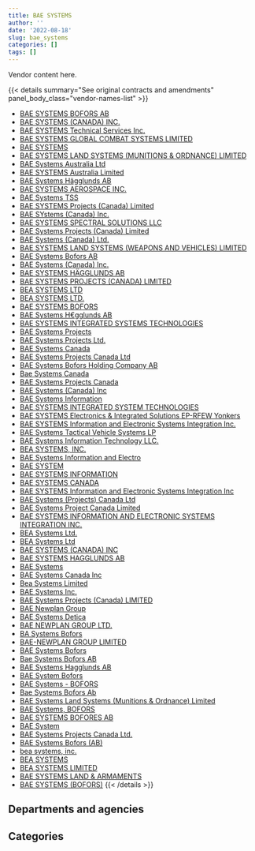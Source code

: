 ```yaml
---
title: BAE SYSTEMS
author: ''
date: '2022-08-18'
slug: bae_systems
categories: []
tags: []
---
```


<script src="/rmarkdown-libs/htmlwidgets/htmlwidgets.js"></script>
<link href="/rmarkdown-libs/datatables-css/datatables-crosstalk.css" rel="stylesheet" />
<script src="/rmarkdown-libs/datatables-binding/datatables.js"></script>
<script src="/rmarkdown-libs/jquery/jquery-3.6.0.min.js"></script>
<link href="/rmarkdown-libs/dt-core-bootstrap/css/dataTables.bootstrap.min.css" rel="stylesheet" />
<link href="/rmarkdown-libs/dt-core-bootstrap/css/dataTables.bootstrap.extra.css" rel="stylesheet" />
<script src="/rmarkdown-libs/dt-core-bootstrap/js/jquery.dataTables.min.js"></script>
<script src="/rmarkdown-libs/dt-core-bootstrap/js/dataTables.bootstrap.min.js"></script>
<link href="/rmarkdown-libs/crosstalk/css/crosstalk.min.css" rel="stylesheet" />
<script src="/rmarkdown-libs/crosstalk/js/crosstalk.min.js"></script>
<script src="/rmarkdown-libs/htmlwidgets/htmlwidgets.js"></script>
<link href="/rmarkdown-libs/datatables-css/datatables-crosstalk.css" rel="stylesheet" />
<script src="/rmarkdown-libs/datatables-binding/datatables.js"></script>
<script src="/rmarkdown-libs/jquery/jquery-3.6.0.min.js"></script>
<link href="/rmarkdown-libs/dt-core-bootstrap/css/dataTables.bootstrap.min.css" rel="stylesheet" />
<link href="/rmarkdown-libs/dt-core-bootstrap/css/dataTables.bootstrap.extra.css" rel="stylesheet" />
<script src="/rmarkdown-libs/dt-core-bootstrap/js/jquery.dataTables.min.js"></script>
<script src="/rmarkdown-libs/dt-core-bootstrap/js/dataTables.bootstrap.min.js"></script>
<link href="/rmarkdown-libs/crosstalk/css/crosstalk.min.css" rel="stylesheet" />
<script src="/rmarkdown-libs/crosstalk/js/crosstalk.min.js"></script>

Vendor content here.

{{< details summary="See original contracts and amendments" panel_body_class="vendor-names-list" >}}
- [BAE SYSTEMS BOFORS AB](https://search.open.canada.ca/en/ct/?sort=contract_value_f%20desc&page=1&search_text=%22BAE%20SYSTEMS%20BOFORS%20AB%22)
- [BAE SYSTEMS (CANADA) INC.](https://search.open.canada.ca/en/ct/?sort=contract_value_f%20desc&page=1&search_text=%22BAE%20SYSTEMS%20%28CANADA%29%20INC.%22)
- [BAE SYSTEMS Technical Services Inc.](https://search.open.canada.ca/en/ct/?sort=contract_value_f%20desc&page=1&search_text=%22BAE%20SYSTEMS%20Technical%20Services%20Inc.%22)
- [BAE SYSTEMS GLOBAL COMBAT SYSTEMS LIMITED](https://search.open.canada.ca/en/ct/?sort=contract_value_f%20desc&page=1&search_text=%22BAE%20SYSTEMS%20GLOBAL%20COMBAT%20SYSTEMS%20LIMITED%22)
- [BAE SYSTEMS](https://search.open.canada.ca/en/ct/?sort=contract_value_f%20desc&page=1&search_text=%22BAE%20SYSTEMS%22)
- [BAE SYSTEMS LAND SYSTEMS (MUNITIONS & ORDNANCE) LIMITED](https://search.open.canada.ca/en/ct/?sort=contract_value_f%20desc&page=1&search_text=%22BAE%20SYSTEMS%20LAND%20SYSTEMS%20%28MUNITIONS%20%26%20ORDNANCE%29%20LIMITED%22)
- [BAE Systems Australia Ltd](https://search.open.canada.ca/en/ct/?sort=contract_value_f%20desc&page=1&search_text=%22BAE%20Systems%20Australia%20Ltd%22)
- [BAE SYSTEMS Australia Limited](https://search.open.canada.ca/en/ct/?sort=contract_value_f%20desc&page=1&search_text=%22BAE%20SYSTEMS%20Australia%20Limited%22)
- [BAE Systems Hägglunds AB](https://search.open.canada.ca/en/ct/?sort=contract_value_f%20desc&page=1&search_text=%22BAE%20Systems%20H%c3%a4gglunds%20AB%22)
- [BAE SYSTEMS AEROSPACE INC.](https://search.open.canada.ca/en/ct/?sort=contract_value_f%20desc&page=1&search_text=%22BAE%20SYSTEMS%20AEROSPACE%20INC.%22)
- [BAE Systems TSS](https://search.open.canada.ca/en/ct/?sort=contract_value_f%20desc&page=1&search_text=%22BAE%20Systems%20TSS%22)
- [BAE SYSTEMS Projects (Canada) Limited](https://search.open.canada.ca/en/ct/?sort=contract_value_f%20desc&page=1&search_text=%22BAE%20SYSTEMS%20Projects%20%28Canada%29%20Limited%22)
- [BAE SYstems (Canada) Inc.](https://search.open.canada.ca/en/ct/?sort=contract_value_f%20desc&page=1&search_text=%22BAE%20SYstems%20%28Canada%29%20Inc.%22)
- [BAE SYSTEMS SPECTRAL SOLUTIONS LLC](https://search.open.canada.ca/en/ct/?sort=contract_value_f%20desc&page=1&search_text=%22BAE%20SYSTEMS%20SPECTRAL%20SOLUTIONS%20LLC%22)
- [BAE Systems Projects (Canada) Limited](https://search.open.canada.ca/en/ct/?sort=contract_value_f%20desc&page=1&search_text=%22BAE%20Systems%20Projects%20%28Canada%29%20Limited%22)
- [BAE Systems (Canada) Ltd.](https://search.open.canada.ca/en/ct/?sort=contract_value_f%20desc&page=1&search_text=%22BAE%20Systems%20%28Canada%29%20Ltd.%22)
- [BAE SYSTEMS LAND SYSTEMS (WEAPONS AND VEHICLES) LIMITED](https://search.open.canada.ca/en/ct/?sort=contract_value_f%20desc&page=1&search_text=%22BAE%20SYSTEMS%20LAND%20SYSTEMS%20%28WEAPONS%20AND%20VEHICLES%29%20LIMITED%22)
- [BAE Systems Bofors AB](https://search.open.canada.ca/en/ct/?sort=contract_value_f%20desc&page=1&search_text=%22BAE%20Systems%20Bofors%20AB%22)
- [BAE Systems (Canada) Inc.](https://search.open.canada.ca/en/ct/?sort=contract_value_f%20desc&page=1&search_text=%22BAE%20Systems%20%28Canada%29%20Inc.%22)
- [BAE SYSTEMS HÄGGLUNDS AB](https://search.open.canada.ca/en/ct/?sort=contract_value_f%20desc&page=1&search_text=%22BAE%20SYSTEMS%20H%c3%84GGLUNDS%20AB%22)
- [BAE SYSTEMS PROJECTS (CANADA) LIMITED](https://search.open.canada.ca/en/ct/?sort=contract_value_f%20desc&page=1&search_text=%22BAE%20SYSTEMS%20PROJECTS%20%28CANADA%29%20LIMITED%22)
- [BEA SYSTEMS LTD](https://search.open.canada.ca/en/ct/?sort=contract_value_f%20desc&page=1&search_text=%22BEA%20SYSTEMS%20LTD%22)
- [BEA SYSTEMS LTD.](https://search.open.canada.ca/en/ct/?sort=contract_value_f%20desc&page=1&search_text=%22BEA%20SYSTEMS%20LTD.%22)
- [BAE SYSTEMS BOFORS](https://search.open.canada.ca/en/ct/?sort=contract_value_f%20desc&page=1&search_text=%22BAE%20SYSTEMS%20BOFORS%22)
- [BAE Systems H€gglunds AB](https://search.open.canada.ca/en/ct/?sort=contract_value_f%20desc&page=1&search_text=%22BAE%20Systems%20H%e2%82%acgglunds%20AB%22)
- [BAE SYSTEMS INTEGRATED SYSTEMS TECHNOLOGIES](https://search.open.canada.ca/en/ct/?sort=contract_value_f%20desc&page=1&search_text=%22BAE%20SYSTEMS%20INTEGRATED%20SYSTEMS%20TECHNOLOGIES%22)
- [BAE Systems Projects](https://search.open.canada.ca/en/ct/?sort=contract_value_f%20desc&page=1&search_text=%22BAE%20Systems%20Projects%22)
- [BAE Systems Projects Ltd.](https://search.open.canada.ca/en/ct/?sort=contract_value_f%20desc&page=1&search_text=%22BAE%20Systems%20Projects%20Ltd.%22)
- [BAE Systems Canada](https://search.open.canada.ca/en/ct/?sort=contract_value_f%20desc&page=1&search_text=%22BAE%20Systems%20Canada%22)
- [BAE Systems Projects Canada Ltd](https://search.open.canada.ca/en/ct/?sort=contract_value_f%20desc&page=1&search_text=%22BAE%20Systems%20Projects%20Canada%20Ltd%22)
- [BAE Systems Bofors Holding Company AB](https://search.open.canada.ca/en/ct/?sort=contract_value_f%20desc&page=1&search_text=%22BAE%20Systems%20Bofors%20Holding%20Company%20AB%22)
- [Bae Systems Canada](https://search.open.canada.ca/en/ct/?sort=contract_value_f%20desc&page=1&search_text=%22Bae%20Systems%20Canada%22)
- [BAE Systems Projects Canada](https://search.open.canada.ca/en/ct/?sort=contract_value_f%20desc&page=1&search_text=%22BAE%20Systems%20Projects%20Canada%22)
- [BAE Systems (Canada) Inc](https://search.open.canada.ca/en/ct/?sort=contract_value_f%20desc&page=1&search_text=%22BAE%20Systems%20%28Canada%29%20Inc%22)
- [BAE Systems Information](https://search.open.canada.ca/en/ct/?sort=contract_value_f%20desc&page=1&search_text=%22BAE%20Systems%20Information%22)
- [BAE SYSTEMS INTEGRATED SYSTEM TECHNOLOGIES](https://search.open.canada.ca/en/ct/?sort=contract_value_f%20desc&page=1&search_text=%22BAE%20SYSTEMS%20INTEGRATED%20SYSTEM%20TECHNOLOGIES%22)
- [BAE SYSTEMS Electronics & Integrated Solutions EP-RFEW Yonkers](https://search.open.canada.ca/en/ct/?sort=contract_value_f%20desc&page=1&search_text=%22BAE%20SYSTEMS%20Electronics%20%26%20Integrated%20Solutions%20EP-RFEW%20Yonkers%22)
- [BAE SYSTEMS Information and Electronic Systems Integration Inc.](https://search.open.canada.ca/en/ct/?sort=contract_value_f%20desc&page=1&search_text=%22BAE%20SYSTEMS%20Information%20and%20Electronic%20Systems%20Integration%20Inc.%22)
- [BAE Systems Tactical Vehicle Systems LP](https://search.open.canada.ca/en/ct/?sort=contract_value_f%20desc&page=1&search_text=%22BAE%20Systems%20Tactical%20Vehicle%20Systems%20LP%22)
- [BAE Systems Information Technology LLC.](https://search.open.canada.ca/en/ct/?sort=contract_value_f%20desc&page=1&search_text=%22BAE%20Systems%20Information%20Technology%20LLC.%22)
- [BEA SYSTEMS, INC.](https://search.open.canada.ca/en/ct/?sort=contract_value_f%20desc&page=1&search_text=%22BEA%20SYSTEMS%2c%20INC.%22)
- [BAE Systems Information and Electro](https://search.open.canada.ca/en/ct/?sort=contract_value_f%20desc&page=1&search_text=%22BAE%20Systems%20Information%20and%20Electro%22)
- [BAE SYSTEM](https://search.open.canada.ca/en/ct/?sort=contract_value_f%20desc&page=1&search_text=%22BAE%20SYSTEM%22)
- [BAE SYSTEMS INFORMATION](https://search.open.canada.ca/en/ct/?sort=contract_value_f%20desc&page=1&search_text=%22BAE%20SYSTEMS%20INFORMATION%22)
- [BAE SYSTEMS CANADA](https://search.open.canada.ca/en/ct/?sort=contract_value_f%20desc&page=1&search_text=%22BAE%20SYSTEMS%20CANADA%22)
- [BAE SYSTEMS Information and Electronic Systems Integration Inc](https://search.open.canada.ca/en/ct/?sort=contract_value_f%20desc&page=1&search_text=%22BAE%20SYSTEMS%20Information%20and%20Electronic%20Systems%20Integration%20Inc%22)
- [BAE Systems (Projects) Canada Ltd](https://search.open.canada.ca/en/ct/?sort=contract_value_f%20desc&page=1&search_text=%22BAE%20Systems%20%28Projects%29%20Canada%20Ltd%22)
- [BAE Systems Project Canada Limited](https://search.open.canada.ca/en/ct/?sort=contract_value_f%20desc&page=1&search_text=%22BAE%20Systems%20Project%20Canada%20Limited%22)
- [BAE SYSTEMS INFORMATION AND ELECTRONIC SYSTEMS INTEGRATION INC.](https://search.open.canada.ca/en/ct/?sort=contract_value_f%20desc&page=1&search_text=%22BAE%20SYSTEMS%20INFORMATION%20AND%20ELECTRONIC%20SYSTEMS%20INTEGRATION%20INC.%22)
- [BEA Systems Ltd.](https://search.open.canada.ca/en/ct/?sort=contract_value_f%20desc&page=1&search_text=%22BEA%20Systems%20Ltd.%22)
- [BEA Systems Ltd](https://search.open.canada.ca/en/ct/?sort=contract_value_f%20desc&page=1&search_text=%22BEA%20Systems%20Ltd%22)
- [BAE SYSTEMS (CANADA) INC](https://search.open.canada.ca/en/ct/?sort=contract_value_f%20desc&page=1&search_text=%22BAE%20SYSTEMS%20%28CANADA%29%20INC%22)
- [BAE SYSTEMS HAGGLUNDS AB](https://search.open.canada.ca/en/ct/?sort=contract_value_f%20desc&page=1&search_text=%22BAE%20SYSTEMS%20HAGGLUNDS%20AB%22)
- [BAE Systems](https://search.open.canada.ca/en/ct/?sort=contract_value_f%20desc&page=1&search_text=%22BAE%20Systems%22)
- [BAE Systems Canada Inc](https://search.open.canada.ca/en/ct/?sort=contract_value_f%20desc&page=1&search_text=%22BAE%20Systems%20Canada%20Inc%22)
- [Bea Systems Limited](https://search.open.canada.ca/en/ct/?sort=contract_value_f%20desc&page=1&search_text=%22Bea%20Systems%20Limited%22)
- [BAE Systems Inc.](https://search.open.canada.ca/en/ct/?sort=contract_value_f%20desc&page=1&search_text=%22BAE%20Systems%20Inc.%22)
- [BAE Systems Projects (Canada) LIMITED](https://search.open.canada.ca/en/ct/?sort=contract_value_f%20desc&page=1&search_text=%22BAE%20Systems%20Projects%20%28Canada%29%20LIMITED%22)
- [BAE Newplan Group](https://search.open.canada.ca/en/ct/?sort=contract_value_f%20desc&page=1&search_text=%22BAE%20Newplan%20Group%22)
- [BAE Systems Detica](https://search.open.canada.ca/en/ct/?sort=contract_value_f%20desc&page=1&search_text=%22BAE%20Systems%20Detica%22)
- [BAE NEWPLAN GROUP LTD.](https://search.open.canada.ca/en/ct/?sort=contract_value_f%20desc&page=1&search_text=%22BAE%20NEWPLAN%20GROUP%20LTD.%22)
- [BA Systems Bofors](https://search.open.canada.ca/en/ct/?sort=contract_value_f%20desc&page=1&search_text=%22BA%20Systems%20Bofors%22)
- [BAE-NEWPLAN GROUP LIMITED](https://search.open.canada.ca/en/ct/?sort=contract_value_f%20desc&page=1&search_text=%22BAE-NEWPLAN%20GROUP%20LIMITED%22)
- [BAE Systems Bofors](https://search.open.canada.ca/en/ct/?sort=contract_value_f%20desc&page=1&search_text=%22BAE%20Systems%20Bofors%22)
- [Bae Systems Bofors AB](https://search.open.canada.ca/en/ct/?sort=contract_value_f%20desc&page=1&search_text=%22Bae%20Systems%20Bofors%20AB%22)
- [BAE Systems Hagglunds AB](https://search.open.canada.ca/en/ct/?sort=contract_value_f%20desc&page=1&search_text=%22BAE%20Systems%20Hagglunds%20AB%22)
- [BAE System Bofors](https://search.open.canada.ca/en/ct/?sort=contract_value_f%20desc&page=1&search_text=%22BAE%20System%20Bofors%22)
- [BAE Systems - BOFORS](https://search.open.canada.ca/en/ct/?sort=contract_value_f%20desc&page=1&search_text=%22BAE%20Systems%20-%20BOFORS%22)
- [Bae Systems Bofors Ab](https://search.open.canada.ca/en/ct/?sort=contract_value_f%20desc&page=1&search_text=%22Bae%20Systems%20Bofors%20Ab%22)
- [BAE Systems Land Systems (Munitions & Ordnance) Limited](https://search.open.canada.ca/en/ct/?sort=contract_value_f%20desc&page=1&search_text=%22BAE%20Systems%20Land%20Systems%20%28Munitions%20%26%20Ordnance%29%20Limited%22)
- [BAE Systems, BOFORS](https://search.open.canada.ca/en/ct/?sort=contract_value_f%20desc&page=1&search_text=%22BAE%20Systems%2c%20BOFORS%22)
- [BAE SYSTEMS BOFORES AB](https://search.open.canada.ca/en/ct/?sort=contract_value_f%20desc&page=1&search_text=%22BAE%20SYSTEMS%20BOFORES%20AB%22)
- [BAE System](https://search.open.canada.ca/en/ct/?sort=contract_value_f%20desc&page=1&search_text=%22BAE%20System%22)
- [BAE Systems Projects Canada Ltd.](https://search.open.canada.ca/en/ct/?sort=contract_value_f%20desc&page=1&search_text=%22BAE%20Systems%20Projects%20Canada%20Ltd.%22)
- [BAE Systems Bofors (AB)](https://search.open.canada.ca/en/ct/?sort=contract_value_f%20desc&page=1&search_text=%22BAE%20Systems%20Bofors%20%28AB%29%22)
- [bea systems, inc.](https://search.open.canada.ca/en/ct/?sort=contract_value_f%20desc&page=1&search_text=%22bea%20systems%2c%20inc.%22)
- [BEA SYSTEMS](https://search.open.canada.ca/en/ct/?sort=contract_value_f%20desc&page=1&search_text=%22BEA%20SYSTEMS%22)
- [BEA SYSTEMS LIMITED](https://search.open.canada.ca/en/ct/?sort=contract_value_f%20desc&page=1&search_text=%22BEA%20SYSTEMS%20LIMITED%22)
- [BAE SYSTEMS LAND & ARMAMENTS](https://search.open.canada.ca/en/ct/?sort=contract_value_f%20desc&page=1&search_text=%22BAE%20SYSTEMS%20LAND%20%26%20ARMAMENTS%22)
- [BAE SYSTEMS (BOFORS)](https://search.open.canada.ca/en/ct/?sort=contract_value_f%20desc&page=1&search_text=%22BAE%20SYSTEMS%20%28BOFORS%29%22)
{{< /details >}}

## Departments and agencies

<div id="htmlwidget-1" style="width:100%;height:auto;" class="datatables html-widget"></div>
<script type="application/json" data-for="htmlwidget-1">{"x":{"style":"bootstrap","filter":"none","vertical":false,"data":[["<a href=\"/departments/dfatd-maecd/\">Global Affairs Canada<\/a>","<a href=\"/departments/dnd-mdn/\">National Defence<\/a>"],[null,5276969.03],[null,6805509.92],[null,2057353.01],[116198.83,1327588.57]],"container":"<table class=\"table table-striped table-hover row-border order-column display\">\n  <thead>\n    <tr>\n      <th>Department<\/th>\n      <th>2017-2018<\/th>\n      <th>2018-2019<\/th>\n      <th>2019-2020<\/th>\n      <th>2020-2021<\/th>\n    <\/tr>\n  <\/thead>\n<\/table>","options":{"order":[[4,"desc"]],"pageLength":10,"autoWidth":true,"columnDefs":[{"targets":1,"render":"function(data, type, row, meta) {\n    return type !== 'display' ? data : DTWidget.formatCurrency(data, \"$\", 2, 3, \",\", \".\", true, null);\n  }"},{"targets":2,"render":"function(data, type, row, meta) {\n    return type !== 'display' ? data : DTWidget.formatCurrency(data, \"$\", 2, 3, \",\", \".\", true, null);\n  }"},{"targets":3,"render":"function(data, type, row, meta) {\n    return type !== 'display' ? data : DTWidget.formatCurrency(data, \"$\", 2, 3, \",\", \".\", true, null);\n  }"},{"targets":4,"render":"function(data, type, row, meta) {\n    return type !== 'display' ? data : DTWidget.formatCurrency(data, \"$\", 2, 3, \",\", \".\", true, null);\n  }"},{"width":"16%","targets":[1,2,3,4]},{"className":"dt-right","targets":[1,2,3,4]}],"orderClasses":false}},"evals":["options.columnDefs.0.render","options.columnDefs.1.render","options.columnDefs.2.render","options.columnDefs.3.render"],"jsHooks":[]}</script>

## Categories

<div id="htmlwidget-2" style="width:100%;height:auto;" class="datatables html-widget"></div>
<script type="application/json" data-for="htmlwidget-2">{"x":{"style":"bootstrap","filter":"none","vertical":false,"data":[["<a href=\"/categories/1_facilities_and_construction/\">Facilities and construction<\/a>","<a href=\"/categories/10_office_management/\">Office management<\/a>","<a href=\"/categories/11_defence/\">Defence<\/a>","<a href=\"/categories/3_information_technology/\">Information technology<\/a>","<a href=\"/categories/6_industrial_products_and_services/\">Industrial products and services<\/a>","<a href=\"/categories/8_security_and_protection/\">Security and protection<\/a>","<a href=\"/categories/9_human_capital/\">Human capital<\/a>"],[1661932.03,null,2910048.98,null,704988.02,null,null],[2541732.15,null,3206516.09,null,1003766.42,53495.26,null],[597917.17,null,1132129.36,null,327306.48,null,null],[127322.71,109056.89,422874.41,116198.83,600874.26,null,67460.29]],"container":"<table class=\"table table-striped table-hover row-border order-column display\">\n  <thead>\n    <tr>\n      <th>Category<\/th>\n      <th>2017-2018<\/th>\n      <th>2018-2019<\/th>\n      <th>2019-2020<\/th>\n      <th>2020-2021<\/th>\n    <\/tr>\n  <\/thead>\n<\/table>","options":{"order":[[4,"desc"]],"dom":"t","pageLength":30,"autoWidth":true,"columnDefs":[{"targets":1,"render":"function(data, type, row, meta) {\n    return type !== 'display' ? data : DTWidget.formatCurrency(data, \"$\", 2, 3, \",\", \".\", true, null);\n  }"},{"targets":2,"render":"function(data, type, row, meta) {\n    return type !== 'display' ? data : DTWidget.formatCurrency(data, \"$\", 2, 3, \",\", \".\", true, null);\n  }"},{"targets":3,"render":"function(data, type, row, meta) {\n    return type !== 'display' ? data : DTWidget.formatCurrency(data, \"$\", 2, 3, \",\", \".\", true, null);\n  }"},{"targets":4,"render":"function(data, type, row, meta) {\n    return type !== 'display' ? data : DTWidget.formatCurrency(data, \"$\", 2, 3, \",\", \".\", true, null);\n  }"},{"width":"16%","targets":[1,2,3,4]},{"className":"dt-right","targets":[1,2,3,4]}],"orderClasses":false,"lengthMenu":[10,25,30,50,100]}},"evals":["options.columnDefs.0.render","options.columnDefs.1.render","options.columnDefs.2.render","options.columnDefs.3.render"],"jsHooks":[]}</script>
